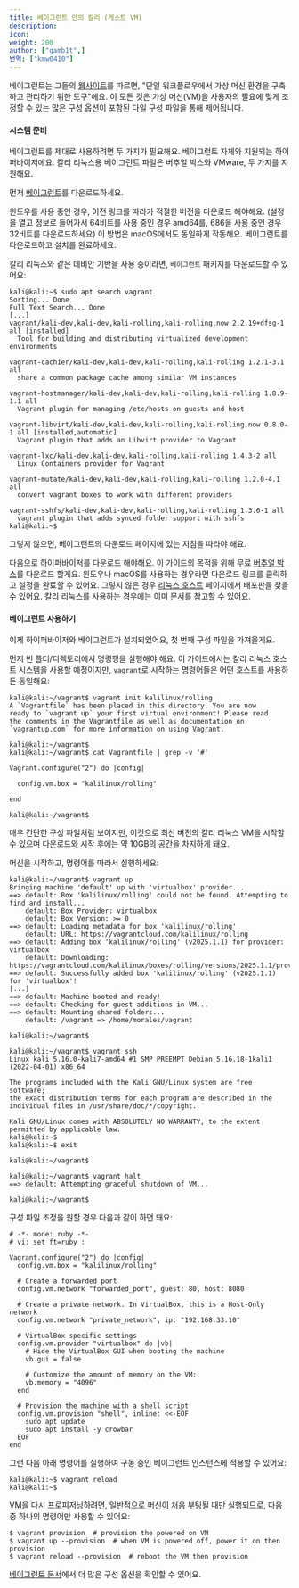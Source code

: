 ```yaml
---
title: 베이그런트 안의 칼리 (게스트 VM)
description:
icon:
weight: 200
author: ["gamb1t",]
번역: ["kmw0410"]
---
```


베이그런트는 그들의 [웹사이트](https://www.vagrantup.com/)를 따르면, "단일 워크플로우에서 가상 머신 환경을 구축하고 관리하기 위한 도구"에요. 이 모든 것은 가상 머신(VM)을 사용자의 필요에 맞게 조정할 수 있는 많은 구성 옵션이 포함된 다일 구성 파일을 통해 제어됩니다.

#### 시스템 준비

베이그런트를 제대로 사용하려면 두 가지가 필요해요. 베이그런트 자체와 지원되는 하이퍼바이저에요. 칼리 리눅스용 베이그런트 파일은 버추얼 박스와 VMware, 두 가지를 지원해요.

먼저 [베이그런트](https://www.vagrantup.com/downloads)를 다운로드하세요.

윈도우를 사용 중인 경우, 이전 링크를 따라가 적절한 버전을 다운로드 해야해요. (설정을 열고 정보로 들어가서 64비트를 사용 중인 경우 amd64를, 686을 사용 중인 경우 32비트를 다운로드하세요) 이 방법은 macOS에서도 동일하게 작동해요. 베이그런트를 다운로드하고 설치를 완료하세요.

칼리 리눅스와 같은 데비안 기반을 사용 중이라면, `베이그런트` 패키지를 다운로드할 수 있어요:

```console
kali@kali:~$ sudo apt search vagrant
Sorting... Done
Full Text Search... Done
[...]
vagrant/kali-dev,kali-dev,kali-rolling,kali-rolling,now 2.2.19+dfsg-1 all [installed]
  Tool for building and distributing virtualized development environments

vagrant-cachier/kali-dev,kali-dev,kali-rolling,kali-rolling 1.2.1-3.1 all
  share a common package cache among similar VM instances

vagrant-hostmanager/kali-dev,kali-dev,kali-rolling,kali-rolling 1.8.9-1.1 all
  Vagrant plugin for managing /etc/hosts on guests and host

vagrant-libvirt/kali-dev,kali-dev,kali-rolling,kali-rolling,now 0.8.0-1 all [installed,automatic]
  Vagrant plugin that adds an Libvirt provider to Vagrant

vagrant-lxc/kali-dev,kali-dev,kali-rolling,kali-rolling 1.4.3-2 all
  Linux Containers provider for Vagrant

vagrant-mutate/kali-dev,kali-dev,kali-rolling,kali-rolling 1.2.0-4.1 all
  convert vagrant boxes to work with different providers

vagrant-sshfs/kali-dev,kali-dev,kali-rolling,kali-rolling 1.3.6-1 all
  vagrant plugin that adds synced folder support with sshfs
kali@kali:~$
```

그렇지 않으면, 베이그런트의 다운로드 페이지에 있는 지침을 따라야 해요.

다음으로 하이퍼바이저를 다운로드 해야해요. 이 가이드의 목적을 위해 무료 [버추얼 박스](https://www.virtualbox.org/wiki/Downloads)를 다운로드 할게요. 윈도우나 macOS를 사용하는 경우라면 다운로드 링크를 클릭하고 설정을 완료할 수 있어요. 그렇지 않은 경우 [리눅스 호스트](https://www.virtualbox.org/wiki/Linux_Downloads) 페이지에서 배포판을 찾을 수 있어요. 칼리 리눅스를 사용하는 경우에는 이미 [문서](/virtualization/install-virtualbox-host/)를 참고할 수 있어요.

#### 베이그런트 사용하기

이제 하이퍼바이저와 베이그런트가 설치되었어요, 첫 번째 구성 파일을 가져올게요.

먼저 빈 폴더/디렉토리에서 명령행을 실행해야 해요. 이 가이드에서는 칼리 리눅스 호스트 시스템을 사용할 예정이지만, `vagrant`로 시작하는 명령어들은 어떤 호스트를 사용하든 동일해요:

```console
kali@kali:~/vagrant$ vagrant init kalilinux/rolling
A `Vagrantfile` has been placed in this directory. You are now
ready to `vagrant up` your first virtual environment! Please read
the comments in the Vagrantfile as well as documentation on
`vagrantup.com` for more information on using Vagrant.

kali@kali:~/vagrant$
kali@kali:~/vagrant$ cat Vagrantfile | grep -v '#'

Vagrant.configure("2") do |config|

  config.vm.box = "kalilinux/rolling"

end

kali@kali:~/vagrant$
```

매우 간단한 구성 파일처럼 보이지만, 이것으로 최신 버전의 칼리 리눅스 VM을 시작할 수 있으며 다운로드와 시작 후에는 약 10GB의 공간을 차지하게 돼요.

머신을 시작하고, 명령어를 따라서 실행하세요:

```console
kali@kali:~/vagrant$ vagrant up
Bringing machine 'default' up with 'virtualbox' provider...
==> default: Box 'kalilinux/rolling' could not be found. Attempting to find and install...
    default: Box Provider: virtualbox
    default: Box Version: >= 0
==> default: Loading metadata for box 'kalilinux/rolling'
    default: URL: https://vagrantcloud.com/kalilinux/rolling
==> default: Adding box 'kalilinux/rolling' (v2025.1.1) for provider: virtualbox
    default: Downloading: https://vagrantcloud.com/kalilinux/boxes/rolling/versions/2025.1.1/providers/virtualbox.box
==> default: Successfully added box 'kalilinux/rolling' (v2025.1.1) for 'virtualbox'!
[...]
==> default: Machine booted and ready!
==> default: Checking for guest additions in VM...
==> default: Mounting shared folders...
    default: /vagrant => /home/morales/vagrant

kali@kali:~/vagrant$

kali@kali:~/vagrant$ vagrant ssh
Linux kali 5.16.0-kali7-amd64 #1 SMP PREEMPT Debian 5.16.18-1kali1 (2022-04-01) x86_64

The programs included with the Kali GNU/Linux system are free software;
the exact distribution terms for each program are described in the
individual files in /usr/share/doc/*/copyright.

Kali GNU/Linux comes with ABSOLUTELY NO WARRANTY, to the extent
permitted by applicable law.
kali@kali:~$
kali@kali:~$ exit

kali@kali:~/vagrant$

kali@kali:~/vagrant$ vagrant halt
==> default: Attempting graceful shutdown of VM...

kali@kali:~/vagrant$
```

구성 파일 조정을 원할 경우 다음과 같이 하면 돼요:

```plaintext
# -*- mode: ruby -*-
# vi: set ft=ruby :

Vagrant.configure("2") do |config|
  config.vm.box = "kalilinux/rolling"

  # Create a forwarded port
  config.vm.network "forwarded_port", guest: 80, host: 8080

  # Create a private network. In VirtualBox, this is a Host-Only network
  config.vm.network "private_network", ip: "192.168.33.10"

  # VirtualBox specific settings
  config.vm.provider "virtualbox" do |vb|
    # Hide the VirtualBox GUI when booting the machine
    vb.gui = false

    # Customize the amount of memory on the VM:
    vb.memory = "4096"
  end

  # Provision the machine with a shell script
  config.vm.provision "shell", inline: <<-EOF
    sudo apt update
    sudo apt install -y crowbar
  EOF
end
```

그런 다음 아래 명령어를 실행하여 구동 중인 베이그런트 인스턴스에 적용할 수 있어요:

```console
kali@kali:~$ vagrant reload
kali@kali:~$
```

VM을 다시 프로피저닝하려면, 일반적으로 머신이 처음 부팅될 때만 실행되므로, 다음 중 하나의 명령어만 사용할 수 있어요:

```console
$ vagrant provision  # provision the powered on VM
$ vagrant up --provision  # when VM is powered off, power it on then provision
$ vagrant reload --provision  # reboot the VM then provision
```

[베이그런트 문서](https://www.vagrantup.com/docs/vagrantfile/machine_settings)에서 더 많은 구성 옵션을 확인할 수 있어요.